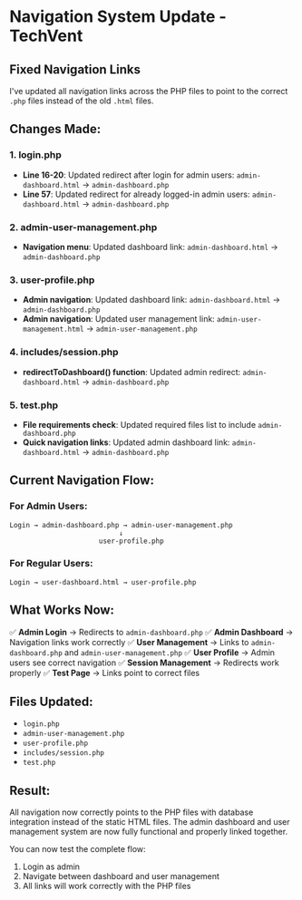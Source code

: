 # Navigation System Update - TechVent

## Fixed Navigation Links

I've updated all navigation links across the PHP files to point to the correct `.php` files instead of the old `.html` files.

## Changes Made:

### 1. **login.php**
- **Line 16-20**: Updated redirect after login for admin users: `admin-dashboard.html` → `admin-dashboard.php`
- **Line 57**: Updated redirect for already logged-in admin users: `admin-dashboard.html` → `admin-dashboard.php`

### 2. **admin-user-management.php**
- **Navigation menu**: Updated dashboard link: `admin-dashboard.html` → `admin-dashboard.php`

### 3. **user-profile.php**
- **Admin navigation**: Updated dashboard link: `admin-dashboard.html` → `admin-dashboard.php`
- **Admin navigation**: Updated user management link: `admin-user-management.html` → `admin-user-management.php`

### 4. **includes/session.php**
- **redirectToDashboard() function**: Updated admin redirect: `admin-dashboard.html` → `admin-dashboard.php`

### 5. **test.php**
- **File requirements check**: Updated required files list to include `admin-dashboard.php`
- **Quick navigation links**: Updated admin dashboard link: `admin-dashboard.html` → `admin-dashboard.php`

## Current Navigation Flow:

### For Admin Users:
```
Login → admin-dashboard.php → admin-user-management.php
                           ↓
                      user-profile.php
```

### For Regular Users:
```
Login → user-dashboard.html → user-profile.php
```

## What Works Now:

✅ **Admin Login** → Redirects to `admin-dashboard.php`
✅ **Admin Dashboard** → Navigation links work correctly
✅ **User Management** → Links to `admin-dashboard.php` and `admin-user-management.php`
✅ **User Profile** → Admin users see correct navigation
✅ **Session Management** → Redirects work properly
✅ **Test Page** → Links point to correct files

## Files Updated:
- `login.php`
- `admin-user-management.php`
- `user-profile.php`
- `includes/session.php`
- `test.php`

## Result:
All navigation now correctly points to the PHP files with database integration instead of the static HTML files. The admin dashboard and user management system are now fully functional and properly linked together.

You can now test the complete flow:
1. Login as admin
2. Navigate between dashboard and user management
3. All links will work correctly with the PHP files
